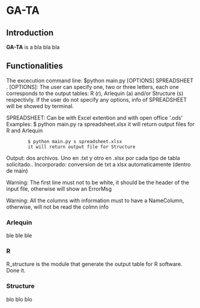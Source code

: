 # GA-TA 

## Introduction
**GA-TA** is a bla bla bla

## Functionalities

The excecution command line: $python main.py [OPTIONS] SPREADSHEET . 
[OPTIONS]: The user can specify one, two or three letters, each one corresponds to the output tables: R (r), Arlequin (a) and/or Structure (s) respectivly. If the user do not specify any options, info of SPREADSHEET will be showed by terminal. 

SPREADSHEET: Can be with Excel extention and with open office '.ods'
Examples:	$ python main.py ra spreadsheet.xlsx
			it will return output files for R and Arlequin

			$ python main.py s spreadsheet.xlsx
			it will return output file for Structure
			
Output: dos archivos. Uno en .txt y otro en .xlsx por cada tipo de tabla solicitado..
Incorporado: conversion de txt a xlsx automaticamente (dentro de main)

Warning: The first line must not to be white, it should be the header of the input file, otherwise will show an ErrorMsg

Warning: All the columns with information must to have a NameColumn, otherwise, will not be read the colmn info

### Arlequin
ble ble ble

### R

R_structure is the module that generate the output table for R software. Done it.

### Structure
blo blo blo
